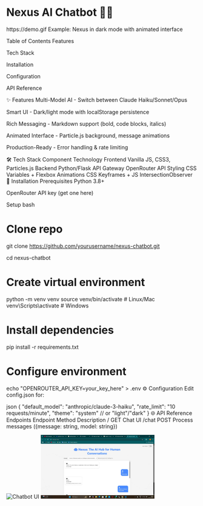 <h1>Nexus AI Chatbot 🤖💬</h1>
https://demo.gif Example: Nexus in dark mode with animated interface

Table of Contents
Features

Tech Stack

Installation

Configuration

API Reference



✨ Features
Multi-Model AI - Switch between Claude Haiku/Sonnet/Opus

Smart UI - Dark/light mode with localStorage persistence

Rich Messaging - Markdown support (bold, code blocks, italics)

Animated Interface - Particle.js background, message animations

Production-Ready - Error handling & rate limiting

🛠 Tech Stack
Component	Technology
Frontend	Vanilla JS, CSS3, Particles.js
Backend	Python/Flask
API Gateway	OpenRouter API
Styling	CSS Variables + Flexbox
Animations	CSS Keyframes + JS IntersectionObserver
🚀 Installation
Prerequisites
Python 3.8+

OpenRouter API key (get one here)

Setup
bash
# Clone repo
git clone https://github.com/yourusername/nexus-chatbot.git

cd nexus-chatbot

# Create virtual environment
python -m venv venv
source venv/bin/activate  # Linux/Mac
venv\Scripts\activate     # Windows

# Install dependencies
pip install -r requirements.txt

# Configure environment
echo "OPENROUTER_API_KEY=your_key_here" > .env
⚙ Configuration
Edit config.json for:

json
{
  "default_model": "anthropic/claude-3-haiku",
  "rate_limit": "10 requests/minute",
  "theme": "system" // or "light"/"dark"
}
🌐 API Reference
Endpoints
Endpoint	Method	Description
/	GET	Chat UI
/chat	POST	Process messages ({message: string, model: string})

<img src="" alt="Chatbot UI" width="300"/>
<img src="flask-chatbot/image2.jpg" alt="Chatbot UI" width="300"/>
